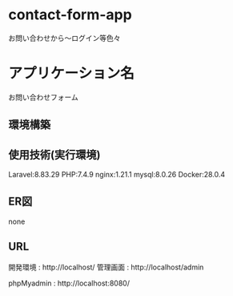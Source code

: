 # contact-form-app
お問い合わせから～ログイン等色々

# アプリケーション名
お問い合わせフォーム

## 環境構築


## 使用技術(実行環境)
Laravel:8.83.29
PHP:7.4.9 
nginx:1.21.1
mysql:8.0.26
Docker:28.0.4

## ER図
none

## URL
開発環境 : http://localhost/
管理画面 : http://localhost/admin

phpMyadmin : http://localhost:8080/